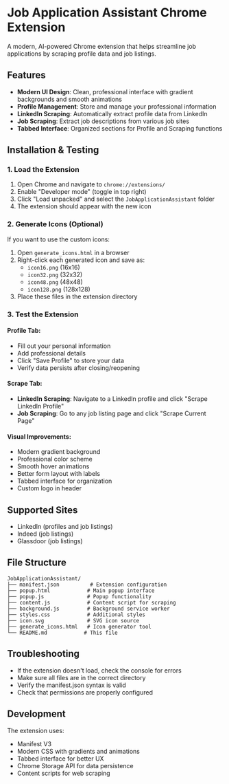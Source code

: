 # Job Application Assistant Chrome Extension

A modern, AI-powered Chrome extension that helps streamline job applications by scraping profile data and job listings.

## Features

- **Modern UI Design**: Clean, professional interface with gradient backgrounds and smooth animations
- **Profile Management**: Store and manage your professional information
- **LinkedIn Scraping**: Automatically extract profile data from LinkedIn
- **Job Scraping**: Extract job descriptions from various job sites
- **Tabbed Interface**: Organized sections for Profile and Scraping functions

## Installation & Testing

### 1. Load the Extension
1. Open Chrome and navigate to `chrome://extensions/`
2. Enable "Developer mode" (toggle in top right)
3. Click "Load unpacked" and select the `JobApplicationAssistant` folder
4. The extension should appear with the new icon

### 2. Generate Icons (Optional)
If you want to use the custom icons:
1. Open `generate_icons.html` in a browser
2. Right-click each generated icon and save as:
   - `icon16.png` (16x16)
   - `icon32.png` (32x32) 
   - `icon48.png` (48x48)
   - `icon128.png` (128x128)
3. Place these files in the extension directory

### 3. Test the Extension

#### Profile Tab:
- Fill out your personal information
- Add professional details
- Click "Save Profile" to store your data
- Verify data persists after closing/reopening

#### Scrape Tab:
- **LinkedIn Scraping**: Navigate to a LinkedIn profile and click "Scrape LinkedIn Profile"
- **Job Scraping**: Go to any job listing page and click "Scrape Current Page"

#### Visual Improvements:
- Modern gradient background
- Professional color scheme
- Smooth hover animations
- Better form layout with labels
- Tabbed interface for organization
- Custom logo in header

## Supported Sites
- LinkedIn (profiles and job listings)
- Indeed (job listings)
- Glassdoor (job listings)

## File Structure
```
JobApplicationAssistant/
├── manifest.json          # Extension configuration
├── popup.html            # Main popup interface
├── popup.js              # Popup functionality
├── content.js            # Content script for scraping
├── background.js         # Background service worker
├── styles.css            # Additional styles
├── icon.svg              # SVG icon source
├── generate_icons.html   # Icon generator tool
└── README.md            # This file
```

## Troubleshooting

- If the extension doesn't load, check the console for errors
- Make sure all files are in the correct directory
- Verify the manifest.json syntax is valid
- Check that permissions are properly configured

## Development

The extension uses:
- Manifest V3
- Modern CSS with gradients and animations
- Tabbed interface for better UX
- Chrome Storage API for data persistence
- Content scripts for web scraping 